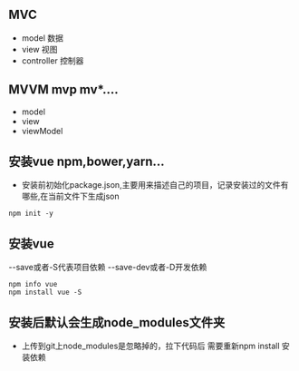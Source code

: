 ## MVC
- model  数据
- view   视图
- controller 控制器

## MVVM mvp mv*....
- model
- view 
- viewModel

## 安装vue npm,bower,yarn...
- 安装前初始化package.json,主要用来描述自己的项目，记录安装过的文件有哪些,在当前文件下生成json
```
npm init -y 
```
## 安装vue 
--save或者-S代表项目依赖 --save-dev或者-D开发依赖
```
npm info vue
npm install vue -S
```

## 安装后默认会生成node_modules文件夹
- 上传到git上node_modules是忽略掉的，拉下代码后 需要重新npm install 安装依赖
